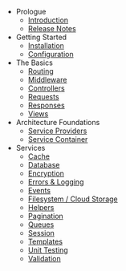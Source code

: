- Prologue
    - [Introduction](/docs/introduction)
    - [Release Notes](/docs/releases)
- Getting Started
    - [Installation](/docs/installation)
    - [Configuration](/docs/configuration)
- The Basics
    - [Routing](/docs/routing)
    - [Middleware](/docs/middleware)
    - [Controllers](/docs/controllers)
    - [Requests](/docs/requests)
    - [Responses](/docs/responses)
    - [Views](/docs/views)
- Architecture Foundations
    - [Service Providers](/docs/providers)
    - [Service Container](/docs/container)
- Services
    - [Cache](/docs/cache)
    - [Database](/docs/database)
    - [Encryption](/docs/encryption)
    - [Errors & Logging](/docs/errors)
    - [Events](/docs/events)
    - [Filesystem / Cloud Storage](/docs/filesystem)
    - [Helpers](/docs/helpers)
    - [Pagination](/docs/pagination)
    - [Queues](/docs/queues)
    - [Session](/docs/session)
    - [Templates](/docs/templates)
    - [Unit Testing](/docs/testing)
    - [Validation](/docs/validation)
